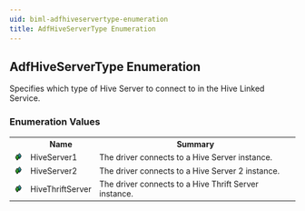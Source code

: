 ```yaml
---
uid: biml-adfhiveservertype-enumeration
title: AdfHiveServerType Enumeration
---
```


## AdfHiveServerType Enumeration

<div class="LanguageSummary"><div class ="SummaryItem">Specifies which type of Hive Server to connect to in the Hive Linked Service.</div></div>
<div class="EnumValueGroup">

### Enumeration Values

<table id="EnumValue" class="MemberList"><tbody><tr><th class="MemberTypeIconColumnHeader">&nbsp;</th><th class="MemberNameColumnHeader">Name</th><th class="MemberSummaryColumnHeader">Summary</th></tr><tr class="cd0"><td align="center" class="MemberTypeIcon"><img src="enumValue.png"></img></td><td class="MemberName">HiveServer1</td><td class="MemberSummary"><div class ="SummaryItem">The driver connects to a Hive Server instance.</div></td></tr><tr class="cd1"><td align="center" class="MemberTypeIcon"><img src="enumValue.png"></img></td><td class="MemberName">HiveServer2</td><td class="MemberSummary"><div class ="SummaryItem">The driver connects to a Hive Server 2 instance.</div></td></tr><tr class="cd0"><td align="center" class="MemberTypeIcon"><img src="enumValue.png"></img></td><td class="MemberName">HiveThriftServer</td><td class="MemberSummary"><div class ="SummaryItem">The driver connects to a Hive Thrift Server instance.</div></td></tr></tbody></table>
</div>
